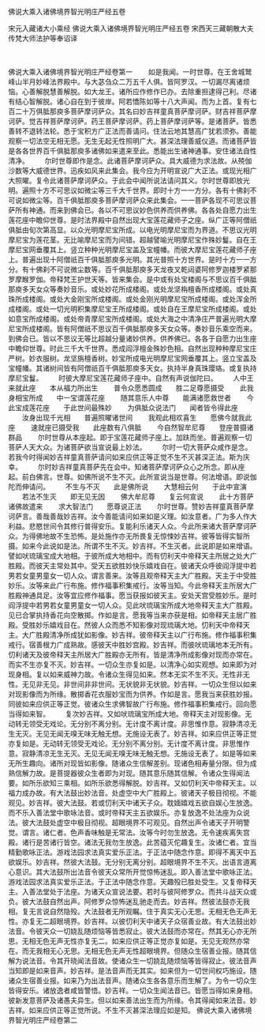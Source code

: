 <!-- { "loadSidebar": true } -->
佛说大乘入诸佛境界智光明庄严经五卷


宋元入藏诸大小乘经
佛说大乘入诸佛境界智光明庄严经五卷
宋西天三藏朝散大夫传梵大师法护等奉诏译


　　

佛说大乘入诸佛境界智光明庄严经卷第一
　　如是我闻。一时世尊。在王舍城鹫峰山半月妙峰法界殿中。与大苾刍众二万五千人俱。皆阿罗汉。一切漏尽离诸烦恼。心善解脱慧善解脱。如大龙王。诸所应作修作已办。去除重担逮得己利。尽诸有结心智解脱。诸心自在到于彼岸。阿若憍陈如等十八大声闻。而为上首。复有七百二十万俱胝那庾多菩萨摩诃萨众。其名曰妙吉祥童真菩萨摩诃萨。财吉祥菩萨摩诃萨。觉吉祥菩萨摩诃萨。药王菩萨摩诃萨。药上菩萨摩诃萨等。是诸菩萨。皆悉善转不退转法轮。悉于宝积方广正法而善请问。住法云地其慧高广犹若须弥。善能观察一切法空无相无愿。无生无起无性照明广大。甚深法理善威仪道。而诸菩萨皆是各各世界百千俱胝那庾多诸佛如来遣来至此。悉能出生诸神通事。安住诸法自性清净。
　　尔时世尊即作是念。此诸菩萨摩诃萨众。具大威德为求法故。从殑伽沙数等大威德世界。迅疾如风来此集会。我今应为开明宣说广大正法。或现光相广大照曜。复令此诸菩萨摩诃萨众。于此会中闻所说法请问其义。尔时世尊即放光明。遍照十方不可思议如微尘等三千大千世界。即时十方一一方分。各有十佛刹不可说如微尘等。百千俱胝那庾多菩萨摩诃萨众来此集会。一一菩萨各现不可思议菩萨所有神通。而来到佛会已。各以不可思议妙色供养而供养佛。各各处自愿力出生莲花座中瞻仰世尊。是时法界殿中自然出现大宝莲花藏师子之座。纵广正等阿僧祇俱胝由旬次第高显。以众光明摩尼宝所成。以电光明摩尼宝而为界道。不思议光明摩尼宝为莲花茎。无比喻摩尼宝而为间错。超越譬喻光明摩尼宝作殊妙鬘。自在王摩尼宝网垂覆其上。竖立种种光明摩尼宝盖及宝幢幡。而彼大摩尼宝莲花藏师子座上。普遍出现十阿僧祇百千俱胝那庾多光明。其光普照十方世界。是时十方一一方分。有十佛刹不可说微尘数等。百千俱胝那庾多天龙夜叉乾闼婆阿修罗迦楼罗紧那罗摩睺罗伽。帝释梵王护世天等。皆来集会。是中或有处宝楼阁与不思议百千俱胝那庾多天女众等奏妙音乐。或处妙花所成楼阁。或处龙坚栴檀香所成楼阁。或处真珠所成楼阁。或处大金刚宝所成楼阁。或处金刚光明摩尼宝所成楼阁。或处浑金所成楼阁。或处一切光明积集摩尼宝王所成楼阁。或处自在王摩尼宝所成楼阁。或处如意宝所成楼阁。或处帝青摩尼宝所成楼阁。或处大海之中清净庄严普遍光明大摩尼宝所成楼阁。皆有阿僧祇不思议百千俱胝那庾多天女众等。奏妙音乐乘空而来。到佛会已。皆以不思议无等比超越分量诸妙供养。供养佛已。各各于自愿力出生座中瞻仰世尊。时此三千大千世界。悉成阎浮檀金殊妙色相。自然出现种种摩尼宝庄严树。妙衣服树。龙坚旃檀香树。妙宝所成电光明摩尼宝网垂覆其上。竖立宝盖及宝幢幡。其诸树间皆有阿僧祇百千俱胝那庾多天女。执持半身真珠璎珞。或复执持摩尼宝鬘。
　　时彼大摩尼宝莲花藏师子座中。自然有声说伽陀曰。
　　人中王来就此座　　本从福力所出生
　　普令众愿悉圆成　　胜二足尊愿摄受
　　此我身相宝所成　　中一宝谓莲花座
　　随其意乐人中尊　　能满诸愿救世者
　　今此宝成莲花座　　于此世间最殊妙
　　为俱胝众说法门　　闻者皆令得此座
　　汝身出现千光相　　普遍照曜诸世间
　　我观此相欢喜生　　愿佛今就我此座
　　速就座已摄受我　　此座数有八俱胝
　　今自然智牟尼尊　　登座普摄诸群品
　　尔时世尊从本座起。即于宝莲花藏师子座上。加趺而坐。普遍观察一切菩萨人天大众。为诸菩萨欲当宣说最上妙法。
　　尔时一切大菩萨众咸作是念。若我今时得闻妙吉祥童真菩萨请问如来应供正等正觉不生不灭甚深正法。斯为庆幸。
　　尔时妙吉祥童真菩萨先在会中。知诸菩萨摩诃萨众心之所念。即从座起。前白佛言。世尊。如佛所说不生不灭。此所宣说当是世尊。何法增语。即说伽陀而伸请问。
　　不生与不灭　　此是佛所说
　　大慧相云何　　于此中宣演
　　若法不生灭　　即无见无因
　　佛大牟尼尊　　复云何宣说
　　此十方菩萨　　诸佛故遣来
　　求大智法门　　愿尊说正法
　　尔时世尊。赞妙吉祥童真菩萨摩诃萨言。善哉善哉妙吉祥。汝今善能请问如来如是义理。如汝意者。广为多人作大利益。悲愍世间令其修行普得安乐。复能利乐诸天人众。今此所来诸大菩萨摩诃萨众。为得佛地故不生恐怖。是处施作亦无所畏复无惊悚妙吉祥。彼等皆得实智所摄。如来今此说如是法。所谓不生不灭。妙吉祥。不生灭者。此说即是如来增语。譬如吠琉璃宝成大地相。于彼所成大地相中。而有忉利天中帝释天主所居之处大广胜殿。而彼天主常处其中。受天五欲胜妙快乐嬉戏自在。彼诸天众呼彼阎浮提中若男若女童男童女一切人众。谓言善来。汝等且观帝释天主大广胜殿。天主于中受胜妙乐。汝等来此广行布施。修作福事积集戒行。汝等当知。今此帝释天主所居大广胜殿神通具足。汝等宜应修作福事。愿当获报如彼天主。安处天宫受胜妙乐。是时阎浮提中若男若女童男童女一切人众。见此吠琉璃宝所成大地帝释天主大广胜殿。见已合掌执持香花向空散掷。作如是言。愿我等当来亦获是相。如帝释天主居广胜殿。受胜妙乐嬉戏目在。然彼人众而悉不知影像对现琉璃大地。忉利天中帝释天主。大广胜殿清净所成犹如影像。妙吉祥。彼帝释天主以广行布施。修作福事积集戒行。宿善根力广成熟故。感彼天中胜妙宫殿。妙吉祥。而彼吠琉璃地本无所有。忉利诸天及彼帝释天主所居大广胜殿亦无所有。皆是清净所成影像对现而亦常在。而实不生亦复不灭。妙吉祥。一切众生亦复如是。以清净心如实观想。如来即为对现身相。复以如来威神力故。令诸众生得见如来。然本无实不生不灭。无性非无性。无见非无见。非世间非非世间。无状貌非无状貌。妙吉祥。一切众生但以如来对现影像而为所缘。散掷香花衣服妙宝而为供养。作如是言。愿我当来获胜妙报。同彼如来应供正等正觉。彼诸众生求佛智故广行布施。修作福事积集戒行。回向愿当得如来智。
　　复次妙吉祥。又如吠琉璃宝所成大地。帝释天主对现影像。无动转无领受无戏论。无分别不离分别。无计度不离计度。非思惟作意。寂静清凉无生无灭。无见无闻无嗅无味无触无想。无施设无表了。妙吉祥。如来应供正等正觉亦复如是。无动转无领受无戏论。无分别不离分别。无计度不离计度。非思惟作意。寂静清凉无生无灭。无见无闻无嗅无味无触无想。无施设无表了。如是等如来无所生趣向。诸所对现皆如影像。随诸众生信解差别。现诸色相寿量分限。但为成熟信解力故。是菩提器彼众生者即为对现。随其意乐随其信解。令诸众生得闻法要。如所乐欲知三乘相。如所乐欲悉得解脱。妙吉祥。又如忉利天中帝释天主。以福力成办故。有大法鼓出妙法音。处虚空中大广胜殿上。彼诸天子极目彻视。不能观见。妙吉祥。彼大法鼓。若或忉利天中诸天子众。耽媔嬉戏五欲自娱心生放逸。而不乐入善法堂中歌咏法音。或时帝释天主五欲娱乐。亦复放逸不处法座为众说法。彼大法鼓处虚空中极目彻视。超眼境界不可观见。自然出声令诸天子开明警觉。谓言。诸仁者。色声香味触是无常法。汝等今时勿生放逸。无令速疾离失宫殿。诸行是苦诸行皆空。诸法无我勿生放逸。此苦蕴灭佗趣复生。汝诸仁者。宜当精勤歌咏正法。游戏法园求法真实爱乐正法。于正法中随念作意。即得不离天中五欲娱乐。妙吉祥。然彼大法鼓。无分别无离分别。超眼境界不生不灭。出语言道离心意识。其大法鼓所出法音令彼天众常所开觉惊怖迷乱。即入善法堂中歌咏正法。游戏法园求法真实爱乐正法。于正法中随念作意。天趣殁已胜处受生。又复帝释天主。入善法堂处于法座。为诸天众宣说法要。若时与彼阿修罗众。而共斗战天众或负。彼大法鼓自然出声。阿修罗众惊怖迷乱驰走而去。妙吉祥。然彼法鼓亦无我相。复无言说自然隐殁。大法鼓者无所观瞩。住于真实无心无思。无相无色无声无性。亦复无二超眼境界。妙吉祥。以彼忉利天中诸天子众宿善业故。有大法鼓出妙法音。令彼天众一切娆乱随烦恼等皆悉寂止。彼大法鼓而亦常在。然其无心亦无所思。无相无色无声无性亦复无二。如来应供正等正觉亦复如是。无见无观然亦常在。而无我相无心无思。无相无色无声无性超眼境界。但随众生宿善业报。随其信解为说法音。令其开晓闻法音故。使诸众生一切娆乱随烦恼等皆得寂止。彼法音声当知即是如来音声。妙吉祥。是法音声而无其实。如来但为一切世间权巧施设。随诸众生宿善业报。如来乃为出法音声。随诸众生各各意乐而生解了。为令一切众生皆得安乐。诸放逸者咸皆警悟。妙吉祥。一切众生闻法音已。皆愿当得如来身相。彼新发意菩萨及诸愚夫异生。但以如来善法出生而为所缘。令其得闻如来法音。妙吉祥。如来应供正等正觉所说。不生不灭甚深法理应如是知。
佛说大乘入诸佛境界智光明庄严经卷第二
